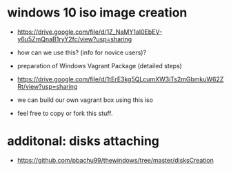 # windows 10 iso image creation 
* https://drive.google.com/file/d/1Z_NaMY1aI0EbEV-y6u5ZmQnaB1ryY2fc/view?usp=sharing

* how can we use this? (info for novice users)?

* preparation of Windows Vagrant Package (detailed steps)
* https://drive.google.com/file/d/1tErE3kg5QLcumXW3iTs2mGbmkuW62ZRt/view?usp=sharing

* we can build our own vagrant box using this iso
* feel free to copy or fork this stuff.

# additonal: disks attaching
* https://github.com/pbachu99/thewindows/tree/master/disksCreation


